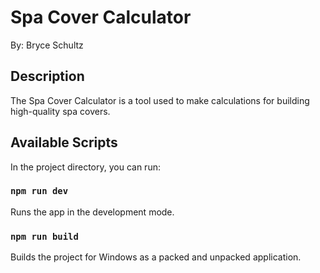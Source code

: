 # Spa Cover Calculator
By: Bryce Schultz

## Description

The Spa Cover Calculator is a tool used to make calculations for building
high-quality spa covers.

## Available Scripts

In the project directory, you can run:

### `npm run dev`

Runs the app in the development mode.

### `npm run build`

Builds the project for Windows as a packed and unpacked application.
